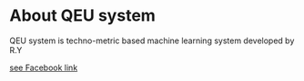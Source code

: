 # About QEU system

QEU system is techno-metric based machine learning system developed by R.Y

[see Facebook link](https://www.facebook.com/profile.php?id=100064048931216)
